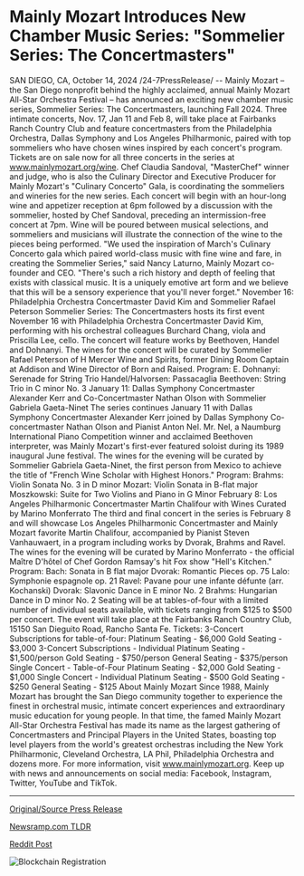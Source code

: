 # Mainly Mozart Introduces New Chamber Music Series: "Sommelier Series: The Concertmasters"

SAN DIEGO, CA, October 14, 2024 /24-7PressRelease/ -- Mainly Mozart – the San Diego nonprofit behind the highly acclaimed, annual Mainly Mozart All-Star Orchestra Festival – has announced an exciting new chamber music series, Sommelier Series: The Concertmasters, launching Fall 2024. Three intimate concerts, Nov. 17, Jan 11 and Feb 8, will take place at Fairbanks Ranch Country Club and feature concertmasters from the Philadelphia Orchestra, Dallas Symphony and Los Angeles Philharmonic, paired with top sommeliers who have chosen wines inspired by each concert's program. Tickets are on sale now for all three concerts in the series at www.mainlymozart.org/wine.  Chef Claudia Sandoval, "MasterChef" winner and judge, who is also the Culinary Director and Executive Producer for Mainly Mozart's "Culinary Concerto" Gala, is coordinating the sommeliers and wineries for the new series. Each concert will begin with an hour-long wine and appetizer reception at 6pm followed by a discussion with the sommelier, hosted by Chef Sandoval, preceding an intermission-free concert at 7pm. Wine will be poured between musical selections, and sommeliers and musicians will illustrate the connection of the wine to the pieces being performed.  "We used the inspiration of March's Culinary Concerto gala which paired world-class music with fine wine and fare, in creating the Sommelier Series," said Nancy Laturno, Mainly Mozart co-founder and CEO. "There's such a rich history and depth of feeling that exists with classical music. It is a uniquely emotive art form and we believe that this will be a sensory experience that you'll never forget."  November 16: Philadelphia Orchestra Concertmaster David Kim and Sommelier Rafael Peterson Sommelier Series: The Concertmasters hosts its first event November 16 with Philadelphia Orchestra Concertmaster David Kim, performing with his orchestral colleagues Burchard Chang, viola and Priscilla Lee, cello. The concert will feature works by Beethoven, Handel and Dohnanyi. The wines for the concert will be curated by Sommelier Rafael Peterson of H Mercer Wine and Spirits, former Dining Room Captain at Addison and Wine Director of Born and Raised.  Program: E. Dohnanyi: Serenade for String Trio Handel/Halvorsen: Passacaglia Beethoven: String Trio in C minor No. 3  January 11: Dallas Symphony Concertmaster Alexander Kerr and Co-Concertmaster Nathan Olson with Sommelier Gabriela Gaeta-Ninet The series continues January 11 with Dallas Symphony Concertmaster Alexander Kerr joined by Dallas Symphony Co-concertmaster Nathan Olson and Pianist Anton Nel. Mr. Nel, a Naumburg International Piano Competition winner and acclaimed Beethoven interpreter, was Mainly Mozart's first-ever featured soloist during its 1989 inaugural June festival. The wines for the evening will be curated by Sommelier Gabriela Gaeta-Ninet, the first person from Mexico to achieve the title of "French Wine Scholar with Highest Honors."  Program: Brahms: Violin Sonata No. 3 in D minor Mozart: Violin Sonata in B-flat major Moszkowski: Suite for Two Violins and Piano in G Minor  February 8: Los Angeles Philharmonic Concertmaster Martin Chalifour with Wines Curated by Marino Monferrato  The third and final concert in the series is February 8 and will showcase Los Angeles Philharmonic Concertmaster and Mainly Mozart favorite Martin Chalifour, accompanied by Pianist Steven Vanhauwaert, in a program including works by Dvorak, Brahms and Ravel. The wines for the evening will be curated by Marino Monferrato - the official Maître D'hôtel of Chef Gordon Ramsay's hit Fox show "Hell's Kitchen."  Program: Bach: Sonata in B flat major Dvorak: Romantic Pieces op. 75 Lalo: Symphonie espagnole op. 21 Ravel: Pavane pour une infante défunte (arr. Kochanski) Dvorak: Slavonic Dance in E minor No. 2 Brahms: Hungarian Dance in D minor No. 2  Seating will be at tables-of-four with a limited number of individual seats available, with tickets ranging from $125 to $500 per concert. The event will take place at the Fairbanks Ranch Country Club, 15150 San Dieguito Road, Rancho Santa Fe.  Tickets: 3-Concert Subscriptions for table-of-four: Platinum Seating - $6,000 Gold Seating - $3,000  3-Concert Subscriptions - Individual Platinum Seating - $1,500/person Gold Seating - $750/person General Seating - $375/person  Single Concert - Table-of-Four Platinum Seating - $2,000 Gold Seating - $1,000  Single Concert - Individual Platinum Seating - $500 Gold Seating - $250 General Seating - $125  About Mainly Mozart Since 1988, Mainly Mozart has brought the San Diego community together to experience the finest in orchestral music, intimate concert experiences and extraordinary music education for young people. In that time, the famed Mainly Mozart All-Star Orchestra Festival has made its name as the largest gathering of Concertmasters and Principal Players in the United States, boasting top level players from the world's greatest orchestras including the New York Philharmonic, Cleveland Orchestra, LA Phil, Philadelphia Orchestra and dozens more. For more information, visit www.mainlymozart.org. Keep up with news and announcements on social media: Facebook, Instagram, Twitter, YouTube and TikTok. 

---

[Original/Source Press Release](https://www.24-7pressrelease.com/press-release/515218/mainly-mozart-introduces-new-chamber-music-series-sommelier-series-the-concertmasters)
                    

[Newsramp.com TLDR](None) 



[Reddit Post](https://www.reddit.com/r/eventNews/comments/1g3a929/mainly_mozart_announces_new_chamber_music_series/) 



![Blockchain Registration](https://cdn.newsramp.app/24-7PressRelease/qrcode/2410/14/fonduFhn.webp)